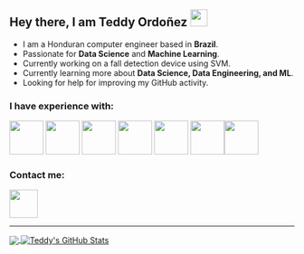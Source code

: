 ## Hey there, I am Teddy Ordoñez <img src="https://raw.githubusercontent.com/MartinHeinz/MartinHeinz/master/wave.gif" width="30px"> 

- I am a Honduran computer engineer based in **Brazil**.
- Passionate for **Data Science** and **Machine Learning**.
- Currently working on a fall detection device using SVM.
- Currently learning more about **Data Science, Data Engineering, and ML**.
- Looking for help for improving my GitHub activity.

### I have experience with:
<img src="https://github.com/yurijserrano/Github-Profile-Readme-Logos/blob/master/programming%20languages/python.svg" width="60px" height="60px" /> <img src="https://github.com/yurijserrano/Github-Profile-Readme-Logos/blob/master/programming%20languages/c%2B%2B.svg" width="60px" height="60px" /> <img src="https://github.com/yurijserrano/Github-Profile-Readme-Logos/blob/master/programming%20languages/c.svg" width="60px" height="60px"/> <img src="https://github.com/yurijserrano/Github-Profile-Readme-Logos/blob/master/databases/mysql.svg" width="60px" height="60px"/> <img src="https://github.com/yurijserrano/Github-Profile-Readme-Logos/blob/master/text%20editors/vscode.svg" width="60px" height='60px' /> <img src="https://github.com/yurijserrano/Github-Profile-Readme-Logos/blob/master/others/git.svg" width="60px" height="60px"/><img src="https://img.shields.io/badge/Microsoft%20SQL%20Sever-CC2927?style=for-the-badge&logo=microsoft%20sql%20server&logoColor=white" width="60px" height="60px"/>

### Contact me:
[<img src="https://camo.githubusercontent.com/c8a9c5b414cd812ad6a97a46c29af67239ddaeae08c41724ff7d945fb4c047e5/68747470733a2f2f6564656e742e6769746875622e696f2f537570657254696e7949636f6e732f696d616765732f7376672f6c696e6b6564696e2e737667" width="50px" height="50px" />](https://www.linkedin.com/in/teddyordonez/)

---
<!-- ![My GitHub Stats](https://github-readme-stats.vercel.app/api?username=nicoenea&&show_icons=true&title_color=ffffff&icon_color=bb2acf&text_color=daf7dc&bg_color=151515) 
[![Top Langs](https://github-readme-stats.vercel.app/api/top-langs/?username=nicoenea&layout=compact&&show_icons=true&title_color=ffffff&icon_color=bb2acf&text_color=daf7dc&bg_color=151515)](https://github.com/anuraghazra/github-readme-stats)
 -->
 
 <a href="https://github.com/teddsords/teddsords">
  <img align="center" src="https://github-readme-stats.vercel.app/api/top-langs/?username=teddsords&hide=html,tex&title_color=ffffff&text_color=c9cacc&icon_color=2bbc8a&bg_color=1d1f21&langs_count=5" />
</a>
<a href="https://github.com/teddsords/teddsords">
  <img align="center" src="https://github-readme-stats.vercel.app/api?username=teddsords&show_icons=true&line_height=40&count_private=true&title_color=ffffff&text_color=c9cacc&icon_color=2bbc8a&bg_color=1d1f21" alt="Teddy's GitHub Stats" />
</a>


<!--
**teddsords/teddsords** is a ✨ _special_ ✨ repository because its `README.md` (this file) appears on your GitHub profile.

Here are some ideas to get you started:

- 🔭 I’m currently working on ...
- 🌱 I’m currently learning ...
- 👯 I’m looking to collaborate on ...
- 🤔 I’m looking for help with ...
- 💬 Ask me about ...
- 📫 How to reach me: ...
- 😄 Pronouns: ...
- ⚡ Fun fact: ...
-->
